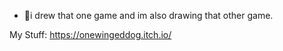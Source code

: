 - 👋i drew that one game and im also drawing that other game.

My Stuff: https://onewingeddog.itch.io/

<!---#
OneWingedDog/OneWingedDog is a ✨ special ✨ repository because its `README.md` (this file) appears on your GitHub profile.
You can click the Preview link to take a look at your changes.
--->
